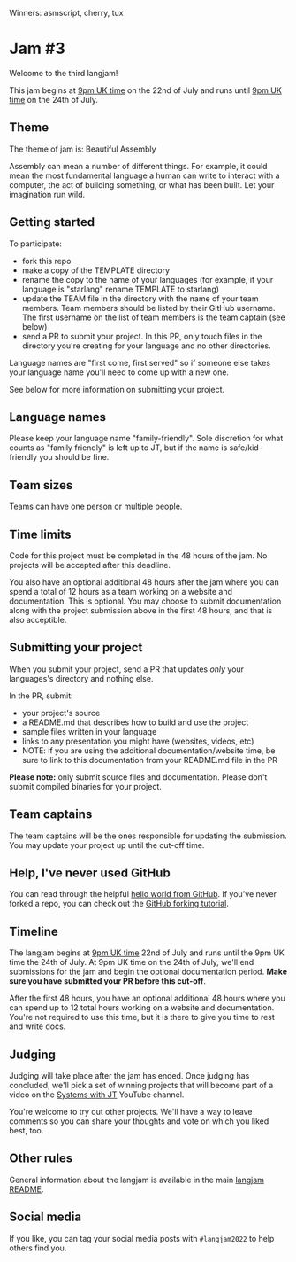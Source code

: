 Winners: asmscript, cherry, tux

# Jam #3

Welcome to the third langjam!

This jam begins at [9pm UK time](https://everytimezone.com/?t=62d9e880,4b0) on the 22nd of July and runs until [9pm UK time](https://everytimezone.com/?t=62dc8b80,4b0) on the 24th of July.

## Theme

The theme of jam is: Beautiful Assembly

Assembly can mean a number of different things. For example, it could mean the most fundamental language a human can write to interact with a computer, the act of building something, or what has been built. Let your imagination run wild.

## Getting started

To participate:
* fork this repo
* make a copy of the TEMPLATE directory
* rename the copy to the name of your languages (for example, if your language is "starlang" rename TEMPLATE to starlang)
* update the TEAM file in the directory with the name of your team members. Team members should be listed by their GitHub username. The first username on the list of team members is the team captain (see below)
* send a PR to submit your project. In this PR, only touch files in the directory you're creating for your language and no other directories.

Language names are "first come, first served" so if someone else takes your language name you'll need to come up with a new one.

See below for more information on submitting your project.

## Language names

Please keep your language name "family-friendly". Sole discretion for what counts as "family friendly" is left up to JT, but if the name is safe/kid-friendly you should be fine.

## Team sizes

Teams can have one person or multiple people.

## Time limits

Code for this project must be completed in the 48 hours of the jam. No projects will be accepted after this deadline.

You also have an optional additional 48 hours after the jam where you can spend a total of 12 hours as a team working on a website and documentation. This is optional. You may choose to submit documentation along with the project submission above in the first 48 hours, and that is also acceptible.

## Submitting your project

When you submit your project, send a PR that updates *only* your languages's directory and nothing else. 

In the PR, submit:
* your project's source
* a README.md that describes how to build and use the project
* sample files written in your language
* links to any presentation you might have (websites, videos, etc)
* NOTE: if you are using the additional documentation/website time, be sure to link to this documentation from your README.md file in the PR

**Please note:** only submit source files and documentation. Please don't submit compiled binaries for your project.

## Team captains

The team captains will be the ones responsible for updating the submission. You may update your project up until the cut-off time.

## Help, I've never used GitHub

You can read through the helpful [hello world from GitHub](https://guides.github.com/activities/hello-world/). If you've never forked a repo, you can check out the [GitHub forking tutorial](https://docs.github.com/en/get-started/quickstart/fork-a-repo).

## Timeline

The langjam begins at [9pm UK time](https://everytimezone.com/?t=62d9e880,4b0) 22nd of July and runs until the 9pm UK time the 24th of July. At 9pm UK time on the 24th of July, we'll end submissions for the jam and begin the optional documentation period. **Make sure you have submitted your PR before this cut-off**.

After the first 48 hours, you have an optional additional 48 hours where you can spend up to 12 total hours working on a website and documentation. You're not required to use this time, but it is there to give you time to rest and write docs.

## Judging

Judging will take place after the jam has ended. Once judging has concluded, we'll pick a set of winning projects that will become part of a video on the [Systems with JT](https://www.youtube.com/user/giard321) YouTube channel.

You're welcome to try out other projects. We'll have a way to leave comments so you can share your thoughts and vote on which you liked best, too.

## Other rules

General information about the langjam is available in the main [langjam README](https://github.com/langjam/langjam/blob/main/README.md).

## Social media

If you like, you can tag your social media posts with `#langjam2022` to help others find you.
